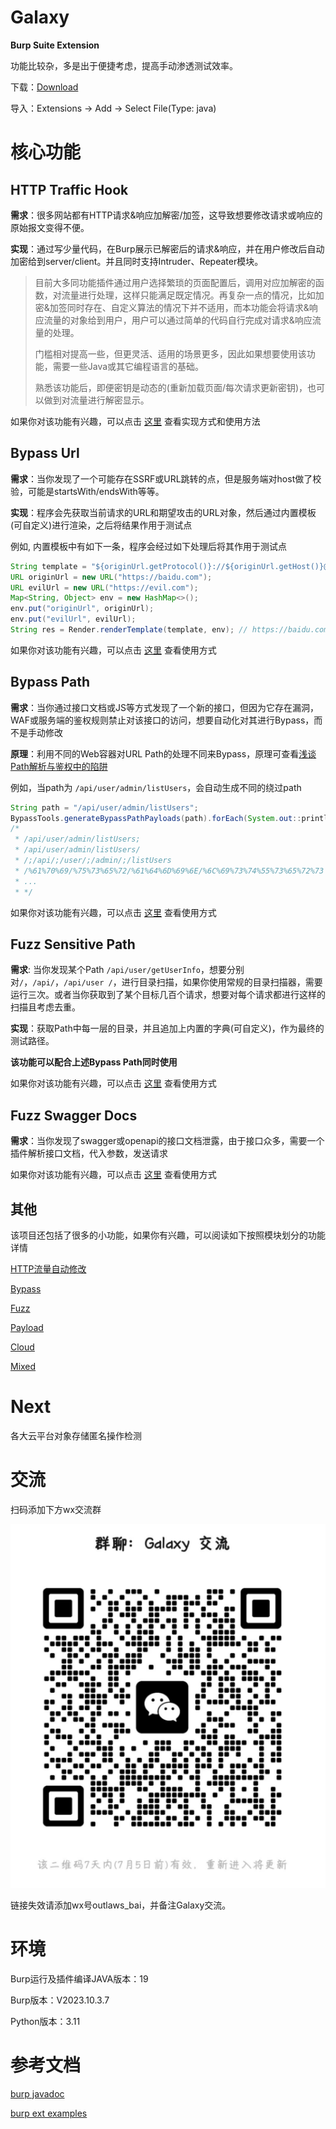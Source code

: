 ﻿# Galaxy

**Burp Suite Extension**

功能比较杂，多是出于便捷考虑，提高手动渗透测试效率。

下载：[Download](https://github.com/outlaws-bai/Galaxy/releases)

导入：Extensions -> Add -> Select File(Type: java)

# 核心功能

## HTTP Traffic Hook

**需求**：很多网站都有HTTP请求&响应加解密/加签，这导致想要修改请求或响应的原始报文变得不便。

**实现**：通过写少量代码，在Burp展示已解密后的请求&响应，并在用户修改后自动加密给到server/client。并且同时支持Intruder、Repeater模块。

> 目前大多同功能插件通过用户选择繁琐的页面配置后，调用对应加解密的函数，对流量进行处理，这样只能满足既定情况。再复杂一点的情况，比如加密&加签同时存在、自定义算法的情况下并不适用，而本功能会将请求&响应流量的对象给到用户，用户可以通过简单的代码自行完成对请求&响应流量的处理。
>
> 门槛相对提高一些，但更灵活、适用的场景更多，因此如果想要使用该功能，需要一些Java或其它编程语言的基础。
>
> 熟悉该功能后，即便密钥是动态的(重新加载页面/每次请求更新密钥)，也可以做到对流量进行解密显示。

如果你对该功能有兴趣，可以点击 [这里](https://github.com/outlaws-bai/Galaxy/blob/main/docs/HTTP%E6%B5%81%E9%87%8F%E8%87%AA%E5%8A%A8%E4%BF%AE%E6%94%B9.md#http-traffic-hook) 查看实现方式和使用方法

## Bypass Url

**需求**：当你发现了一个可能存在SSRF或URL跳转的点，但是服务端对host做了校验，可能是startsWith/endsWith等等。

**实现**：程序会先获取当前请求的URL和期望攻击的URL对象，然后通过内置模板(可自定义)进行渲染，之后将结果作用于测试点

例如, 内置模板中有如下一条，程序会经过如下处理后将其作用于测试点
```java
String template = "${originUrl.getProtocol()}://${originUrl.getHost()}@${evilUrl.getHost()}";
URL originUrl = new URL("https://baidu.com");
URL evilUrl = new URL("https://evil.com");
Map<String, Object> env = new HashMap<>();
env.put("originUrl", originUrl);
env.put("evilUrl", evilUrl);
String res = Render.renderTemplate(template, env); // https://baidu.com@evil.com
```

如果你对该功能有兴趣，可以点击 [这里](https://github.com/outlaws-bai/Galaxy/blob/main/docs/Bypass.md#bypass-url) 查看使用方式

## Bypass Path

**需求**：当你通过接口文档或JS等方式发现了一个新的接口，但因为它存在漏洞，WAF或服务端的鉴权规则禁止对该接口的访问，想要自动化对其进行Bypass，而不是手动修改

**原理**：利用不同的Web容器对URL Path的处理不同来Bypass，原理可查看[浅谈Path解析与鉴权中的陷阱](https://tttang.com/archive/1899/)

例如，当path为 `/api/user/admin/listUsers`，会自动生成不同的绕过path
```java
String path = "/api/user/admin/listUsers";
BypassTools.generateBypassPathPayloads(path).forEach(System.out::println);
/*
 * /api/user/admin/listUsers;
 * /api/user/admin/listUsers/
 * /;/api/;/user/;/admin/;/listUsers
 * /%61%70%69/%75%73%65%72/%61%64%6D%69%6E/%6C%69%73%74%55%73%65%72%73
 * ...
 * */
```

如果你对该功能有兴趣，可以点击 [这里](https://github.com/outlaws-bai/Galaxy/blob/main/docs/Bypass.md#bypass-path) 查看使用方式

## Fuzz Sensitive Path

**需求**: 当你发现某个Path `/api/user/getUserInfo`，想要分别对`/`，`/api/`，`/api/user
/`，进行目录扫描，如果你使用常规的目录扫描器，需要运行三次。或者当你获取到了某个目标几百个请求，想要对每个请求都进行这样的扫描且考虑去重。

**实现**：获取Path中每一层的目录，并且追加上内置的字典(可自定义)，作为最终的测试路径。

**该功能可以配合上述Bypass Path同时使用**

如果你对该功能有兴趣，可以点击 [这里](https://github.com/outlaws-bai/Galaxy/blob/main/docs/Fuzz.md#fuzz-sensitive-path) 查看使用方式

## Fuzz Swagger Docs

**需求**：当你发现了swagger或openapi的接口文档泄露，由于接口众多，需要一个插件解析接口文档，代入参数，发送请求

如果你对该功能有兴趣，可以点击 [这里](https://github.com/outlaws-bai/Galaxy/blob/main/docs/Fuzz.md#fuzz-swagger-docs) 查看使用方式

## 其他

该项目还包括了很多的小功能，如果你有兴趣，可以阅读如下按照模块划分的功能详情

[HTTP流量自动修改](https://github.com/outlaws-bai/Galaxy/blob/main/docs/HTTP%E6%B5%81%E9%87%8F%E8%87%AA%E5%8A%A8%E4%BF%AE%E6%94%B9.md)

[Bypass](https://github.com/outlaws-bai/Galaxy/blob/main/docs/Bypass.md)

[Fuzz](https://github.com/outlaws-bai/Galaxy/blob/main/docs/Fuzz.md)

[Payload](https://github.com/outlaws-bai/Galaxy/blob/main/docs/Payload.md)

[Cloud](https://github.com/outlaws-bai/Galaxy/blob/main/docs/Cloud.md)

[Mixed](https://github.com/outlaws-bai/Galaxy/blob/main/docs/Mixed.md)

# Next

各大云平台对象存储匿名操作检测

# 交流

扫码添加下方wx交流群

![交流](https://raw.githubusercontent.com/outlaws-bai/picture/main/img/Snipaste_2024-06-28_09-59-03.png)

链接失效请添加wx号outlaws_bai，并备注Galaxy交流。

# 环境

Burp运行及插件编译JAVA版本：19

Burp版本：V2023.10.3.7

Python版本：3.11

# 参考文档

[burp javadoc](https://portswigger.github.io/burp-extensions-montoya-api/javadoc/burp/api/montoya/MontoyaApi.html)

[burp ext examples](https://github.com/PortSwigger/burp-extensions-montoya-api-examples)
